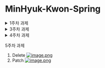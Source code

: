 # MinHyuk-Kwon-Spring



<details>
  <summary>1주차 과제</summary>
1. test1
![test api](https://i.postimg.cc/KjmFcxvR/image.png)
2. test2
![test api](https://i.postimg.cc/G2CnzdDq/image.png)

</details>

<details>
  <summary>3주차 과제</summary>
1. h2화면
![h2](https://i.postimg.cc/SxGHB4jQ/image.png)
</details>

<details>
  <summary>4주차 과제</summary>
1. 테스트 통과 화면
[![image.png](https://i.postimg.cc/5N95V9KT/image.png)](https://postimg.cc/G9NTPRCx)
</details>

5주차 과제
1. Delete
[![image.png](https://i.postimg.cc/QCP3JgMq/image.png)](https://postimg.cc/zHn6JgKL)
2. Patch
[![image.png](https://i.postimg.cc/653V7rRm/image.png)](https://postimg.cc/Dm94Hbxr)

